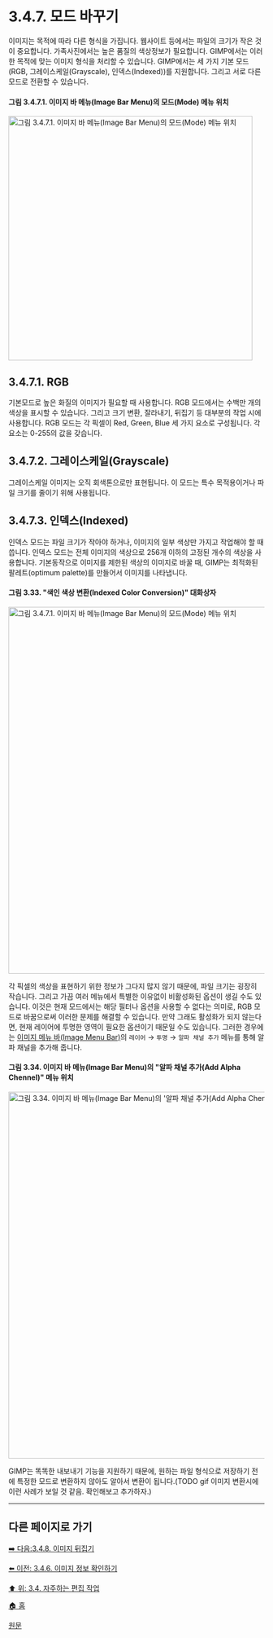 # 3.4.7. 모드 바꾸기
이미지는 목적에 따라 다른 형식을 가집니다. 웹사이트 등에서는 파일의 크기가 작은 것이 중요합니다. 가족사진에서는 높은 품질의 색상정보가 필요합니다. GIMP에서는 이러한 목적에 맞는 이미지 형식을 처리할 수 있습니다. GIMP에서는 세 가지 기본 모드(RGB, 그레이스케일(Grayscale), 인덱스(Indexed))를 지원합니다. 그리고 서로 다른 모드로 전환할 수 있습니다.

#### 그림 3.4.7.1. 이미지 바 메뉴(Image Bar Menu)의 모드(Mode) 메뉴 위치
<img width="480" alt="그림 3.4.7.1. 이미지 바 메뉴(Image Bar Menu)의 모드(Mode) 메뉴 위치" environment="MacOS:Sonoma 14.2.1 GIMP 2.10.36" src="https://github.com/wonder13662/gimp/assets/15767104/54323ac1-1cbf-4a42-bc68-ab13a23eee1e">

## 3.4.7.1. RGB
기본모드로 높은 화질의 이미지가 필요할 때 사용합니다. RGB 모드에서는 수백만 개의 색상을 표시할 수 있습니다. 그리고 크기 변환, 잘라내기, 뒤집기 등 대부분의 작업 시에 사용합니다. RGB 모드는 각 픽셀이 Red, Green, Blue 세 가지 요소로 구성됩니다. 각 요소는 0-255의 값을 갖습니다. 

## 3.4.7.2. 그레이스케일(Grayscale)
그레이스케일 이미지는 오직 회색톤으로만 표현됩니다. 이 모드는 특수 목적용이거나 파일 크기를 줄이기 위해 사용됩니다. 

## 3.4.7.3. 인덱스(Indexed)
인덱스 모드는 파일 크기가 작아야 하거나, 이미지의 일부 색상만 가지고 작업해야 할 때 씁니다. 인덱스 모드는 전체 이미지의 색상으로 256개 이하의 고정된 개수의 색상을 사용합니다. 기본동작으로 이미지를 제한된 색상의 이미지로 바꿀 때, GIMP는 최적화된 팔레트(optimum palette)를 만들어서 이미지를 나타냅니다.

#### 그림 3.33. "색인 색상 변환(Indexed Color Conversion)" 대화상자
<img width="720" alt="그림 3.4.7.1. 이미지 바 메뉴(Image Bar Menu)의 모드(Mode) 메뉴 위치" environment="MacOS:Sonoma 14.2.1 GIMP 2.10.36" src="https://github.com/wonder13662/gimp/assets/15767104/58305f99-c9a3-4761-9677-78efeb634bb9">

각 픽셀의 색상을 표현하기 위한 정보가 그다지 많지 않기 때문에, 파일 크기는 굉장히 작습니다. 그리고 가끔 여러 메뉴에서 특별한 이유없이 비활성화된 옵션이 생길 수도 있습니다. 이것은 현재 모드에서는 해당 필터나 옵션을 사용할 수 없다는 의미로, RGB 모드로 바꿈으로써 이러한 문제를 해결할 수 있습니다. 만약 그래도 활성화가 되지 않는다면, 현재 레이어에 투명한 영역이 필요한 옵션이기 때문일 수도 있습니다. 그러한 경우에는 [이미지 메뉴 바(Image Menu Bar)](./03-02-02-image-windowx-02-image-menu.md)의 `레이어` → `투명` → `알파 채널 추가` 메뉴를 통해 알파 채널을 추가해 줍니다.

#### 그림 3.34. 이미지 바 메뉴(Image Bar Menu)의 "알파 채널 추가(Add Alpha Chennel)" 메뉴 위치
<img width="720" alt="그림 3.34. 이미지 바 메뉴(Image Bar Menu)의 '알파 채널 추가(Add Alpha Chennel)' 메뉴 위치" environment="MacOS:Sonoma 14.2.1 GIMP 2.10.36" src="https://github.com/wonder13662/gimp/assets/15767104/67a1bd52-4d36-447b-90a9-cda507ba383d">

GIMP는 똑똑한 내보내기 기능을 지원하기 때문에, 원하는 파일 형식으로 저장하기 전에 특정한 모드로 변환하지 않아도 알아서 변환이 됩니다.(TODO gif 이미지 변환시에 이런 사례가 보일 것 같음. 확인해보고 추가하자.)

***

## 다른 페이지로 가기
[➡️ 다음:3.4.8. 이미지 뒤집기](./03-04-08-flip-an-image.md)

[⬅️ 이전: 3.4.6. 이미지 정보 확인하기](./03-04-06-find-info-about-your-image.md)

[⬆️ 위: 3.4. 자주하는 편집 작업](./03-04-00-common-tasks.md)

[🏠 홈](./00-home.md)

[원문](https://docs.gimp.org/2.10/ko/gimp-tutorial-quickie-change-mode.html)